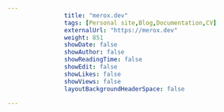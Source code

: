 ---
                title: "merox.dev"
                tags: [Personal site,Blog,Documentation,CV]
                externalUrl: "https://merox.dev"
                weight: 851
                showDate: false
                showAuthor: false
                showReadingTime: false
                showEdit: false
                showLikes: false
                showViews: false
                layoutBackgroundHeaderSpace: false
                ---

